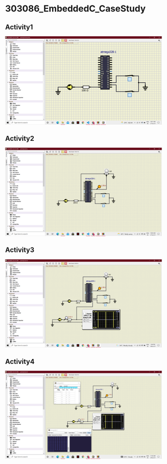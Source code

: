 # 303086_EmbeddedC_CaseStudy

## Activity1
![](https://github.com/Veerapaneni-Deepika/303086_EmbeddedC_CaseStudy/blob/main/activity1.png)

## Activity2
![](https://github.com/Veerapaneni-Deepika/303086_EmbeddedC_CaseStudy/blob/main/activity2.png)

## Activity3
![](https://github.com/Veerapaneni-Deepika/303086_EmbeddedC_CaseStudy/blob/main/activity3.png)

## Activity4
![](https://github.com/Veerapaneni-Deepika/303086_EmbeddedC_CaseStudy/blob/main/activity4.png)
